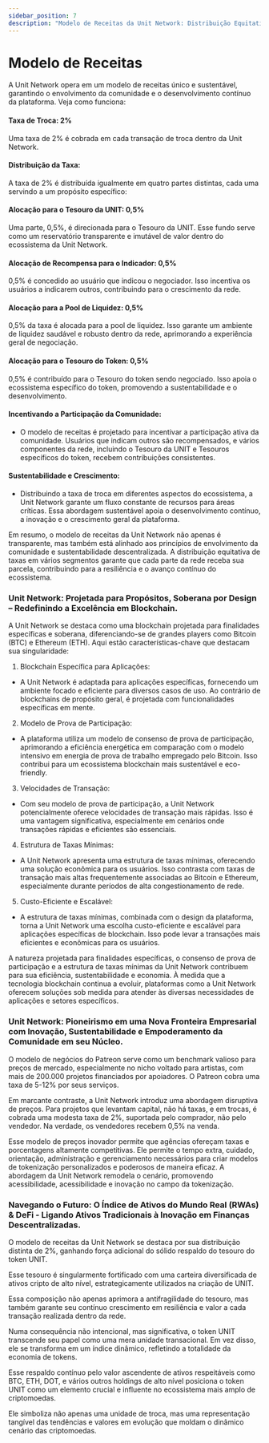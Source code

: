 ```yaml
---
sidebar_position: 7
description: "Modelo de Receitas da Unit Network: Distribuição Equitativa e Sustentável de Taxas de Troca."
---
```


# Modelo de Receitas

A Unit Network opera em um modelo de receitas único e sustentável, garantindo o envolvimento da comunidade e o desenvolvimento contínuo da plataforma. Veja como funciona:

#### Taxa de Troca: 2%

Uma taxa de 2% é cobrada em cada transação de troca dentro da Unit Network.

#### Distribuição da Taxa:

A taxa de 2% é distribuída igualmente em quatro partes distintas, cada uma servindo a um propósito específico:

#### Alocação para o Tesouro da UNIT: 0,5%

Uma parte, 0,5%, é direcionada para o Tesouro da UNIT. Esse fundo serve como um reservatório transparente e imutável de valor dentro do ecossistema da Unit Network.

#### Alocação de Recompensa para o Indicador: 0,5%

0,5% é concedido ao usuário que indicou o negociador. Isso incentiva os usuários a indicarem outros, contribuindo para o crescimento da rede.

#### Alocação para a Pool de Liquidez: 0,5%

0,5% da taxa é alocada para a pool de liquidez. Isso garante um ambiente de liquidez saudável e robusto dentro da rede, aprimorando a experiência geral de negociação.

#### Alocação para o Tesouro do Token: 0,5%

0,5% é contribuído para o Tesouro do token sendo negociado. Isso apoia o ecossistema específico do token, promovendo a sustentabilidade e o desenvolvimento.

#### Incentivando a Participação da Comunidade:

- O modelo de receitas é projetado para incentivar a participação ativa da comunidade. Usuários que indicam outros são recompensados, e vários componentes da rede, incluindo o Tesouro da UNIT e Tesouros específicos do token, recebem contribuições consistentes.

#### Sustentabilidade e Crescimento:

- Distribuindo a taxa de troca em diferentes aspectos do ecossistema, a Unit Network garante um fluxo constante de recursos para áreas críticas. Essa abordagem sustentável apoia o desenvolvimento contínuo, a inovação e o crescimento geral da plataforma.

Em resumo, o modelo de receitas da Unit Network não apenas é transparente, mas também está alinhado aos princípios de envolvimento da comunidade e sustentabilidade descentralizada. A distribuição equitativa de taxas em vários segmentos garante que cada parte da rede receba sua parcela, contribuindo para a resiliência e o avanço contínuo do ecossistema.

### Unit Network: Projetada para Propósitos, Soberana por Design – Redefinindo a Excelência em Blockchain.

A Unit Network se destaca como uma blockchain projetada para finalidades específicas e soberana, diferenciando-se de grandes players como Bitcoin (BTC) e Ethereum (ETH). Aqui estão características-chave que destacam sua singularidade:

1. Blockchain Específica para Aplicações:

- A Unit Network é adaptada para aplicações específicas, fornecendo um ambiente focado e eficiente para diversos casos de uso. Ao contrário de blockchains de propósito geral, é projetada com funcionalidades específicas em mente.

2. Modelo de Prova de Participação:

- A plataforma utiliza um modelo de consenso de prova de participação, aprimorando a eficiência energética em comparação com o modelo intensivo em energia de prova de trabalho empregado pelo Bitcoin. Isso contribui para um ecossistema blockchain mais sustentável e eco-friendly.

3. Velocidades de Transação:

- Com seu modelo de prova de participação, a Unit Network potencialmente oferece velocidades de transação mais rápidas. Isso é uma vantagem significativa, especialmente em cenários onde transações rápidas e eficientes são essenciais.

4. Estrutura de Taxas Mínimas:

- A Unit Network apresenta uma estrutura de taxas mínimas, oferecendo uma solução econômica para os usuários. Isso contrasta com taxas de transação mais altas frequentemente associadas ao Bitcoin e Ethereum, especialmente durante períodos de alta congestionamento de rede.

5. Custo-Eficiente e Escalável:

- A estrutura de taxas mínimas, combinada com o design da plataforma, torna a Unit Network uma escolha custo-eficiente e escalável para aplicações específicas de blockchain. Isso pode levar a transações mais eficientes e econômicas para os usuários.

A natureza projetada para finalidades específicas, o consenso de prova de participação e a estrutura de taxas mínimas da Unit Network contribuem para sua eficiência, sustentabilidade e economia. À medida que a tecnologia blockchain continua a evoluir, plataformas como a Unit Network oferecem soluções sob medida para atender às diversas necessidades de aplicações e setores específicos.

### Unit Network: Pioneirismo em uma Nova Fronteira Empresarial com Inovação, Sustentabilidade e Empoderamento da Comunidade em seu Núcleo.

O modelo de negócios do Patreon serve como um benchmark valioso para preços de mercado, especialmente no nicho voltado para artistas, com mais de 200.000 projetos financiados por apoiadores. O Patreon cobra uma taxa de 5-12% por seus serviços.

Em marcante contraste, a Unit Network introduz uma abordagem disruptiva de preços. Para projetos que levantam capital, não há taxas, e em trocas, é cobrada uma modesta taxa de 2%, suportada pelo comprador, não pelo vendedor. Na verdade, os vendedores recebem 0,5% na venda.

Esse modelo de preços inovador permite que agências ofereçam taxas e porcentagens altamente competitivas. Ele permite o tempo extra, cuidado, orientação, administração e gerenciamento necessários para criar modelos de tokenização personalizados e poderosos de maneira eficaz. A abordagem da Unit Network remodela o cenário, promovendo acessibilidade, acessibilidade e inovação no campo da tokenização.

### Navegando o Futuro: O Índice de Ativos do Mundo Real (RWAs) & DeFi - Ligando Ativos Tradicionais à Inovação em Finanças Descentralizadas.

O modelo de receitas da Unit Network se destaca por sua distribuição distinta de 2%, ganhando força adicional do sólido respaldo do tesouro do token UNIT.

Esse tesouro é singularmente fortificado com uma carteira diversificada de ativos cripto de alto nível, estrategicamente utilizados na criação de UNIT.

Essa composição não apenas aprimora a antifragilidade do tesouro, mas também garante seu contínuo crescimento em resiliência e valor a cada transação realizada dentro da rede.

Numa consequência não intencional, mas significativa, o token UNIT transcende seu papel como uma mera unidade transacional. Em vez disso, ele se transforma em um índice dinâmico, refletindo a totalidade da economia de tokens.

Esse respaldo contínuo pelo valor ascendente de ativos respeitáveis como BTC, ETH, DOT, e vários outros holdings de alto nível posiciona o token UNIT como um elemento crucial e influente no ecossistema mais amplo de criptomoedas.

Ele simboliza não apenas uma unidade de troca, mas uma representação tangível das tendências e valores em evolução que moldam o dinâmico cenário das criptomoedas.
